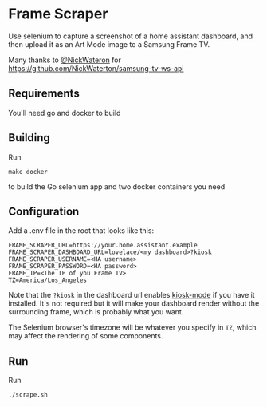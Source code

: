 # Frame Scraper

Use selenium to capture a screenshot of a home assistant dashboard, and then upload it as an Art Mode image to a Samsung Frame TV.

Many thanks to [@NickWateron](https://github.com/NickWaterton) for https://github.com/NickWaterton/samsung-tv-ws-api

## Requirements

You'll need go and docker to build

## Building

Run

```shell
make docker
```

to build the Go selenium app and two docker containers you need

## Configuration

Add a .env file in the root that looks like this:

```
FRAME_SCRAPER_URL=https://your.home.assistant.example
FRAME_SCRAPER_DASHBOARD_URL=lovelace/<my dashboard>?kiosk
FRAME_SCRAPER_USERNAME=<HA username>
FRAME_SCRAPER_PASSWORD=<HA password>
FRAME_IP=<The IP of you Frame TV>
TZ=America/Los_Angeles
```

Note that the `?kiosk` in the dashboard url enables [kiosk-mode](https://github.com/maykar/kiosk-mode) if you have it
installed.  It's not required but it will make your dashboard render without the surrounding frame, which is probably
what you want.

The Selenium browser's timezone will be whatever you specify in `TZ`, which may affect the rendering of some components.

## Run

Run

```shell
./scrape.sh
```
